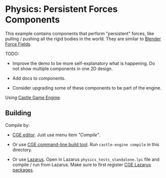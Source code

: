 # Physics: Persistent Forces Components

This example contains components that perform "persistent" forces, like pulling / pushing all the rigid bodies in the world. They are similar to [Blender Force Fields](https://docs.blender.org/manual/en/latest/physics/forces/force_fields/index.html).

TODO:

- Improve the demo to be more self-explanatory what is happening. Do not show multiple components in one 2D design.

- Add docs to components.

- Consider upgrading some of these components to be part of the engine.

Using [Castle Game Engine](https://castle-engine.io/).

## Building

Compile by:

- [CGE editor](https://castle-engine.io/manual_editor.php). Just use menu item _"Compile"_.

- Or use [CGE command-line build tool](https://castle-engine.io/build_tool). Run `castle-engine compile` in this directory.

- Or use [Lazarus](https://www.lazarus-ide.org/). Open in Lazarus `physics_tests_standalone.lpi` file and compile / run from Lazarus. Make sure to first register [CGE Lazarus packages](https://castle-engine.io/lazarus).
